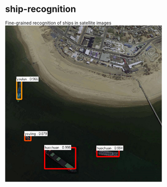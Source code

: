 # ship-recognition
Fine-grained recognition of ships in satellite images
![image](https://github.com/Johncheng1/ship-recognition/blob/master/output/1234.jpg)
